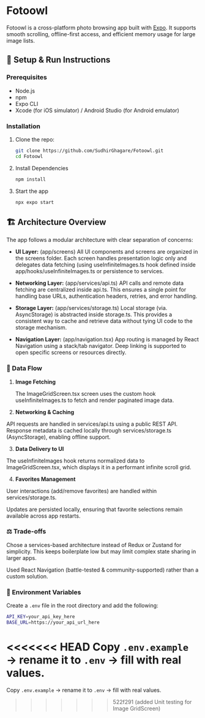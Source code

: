# Fotoowl 

Fotoowl is a cross-platform photo browsing app built with [Expo](https://expo.dev). It supports smooth scrolling, offline-first access, and efficient memory usage for large image lists.

## 🚀 Setup & Run Instructions

### Prerequisites
- Node.js 
- npm 
- Expo CLI
- Xcode (for iOS simulator) / Android Studio (for Android emulator)

### Installation
1. Clone the repo:
   ```bash
   git clone https://github.com/SudhirGhagare/Fotoowl.git
   cd Fotoowl
2. Install Dependencies 

   ```bash
   npm install 
3. Start the app 

    ```bash 
    npx expo start

## 🏗 Architecture Overview

The app follows a modular architecture with clear separation of concerns:

- **UI Layer:** (app/screens)
All UI components and screens are organized in the screens folder. Each screen handles presentation logic only and delegates data fetching (using useInfiniteImages.ts hook defined inside app/hooks/useInfiniteImages.ts or persistence to services.

- **Networking Layer:** (app/services/api.ts)
API calls and remote data fetching are centralized inside api.ts. This ensures a single point for handling base URLs, authentication headers, retries, and error handling.

- **Storage Layer:** (app/services/storage.ts)
Local storage (via. AsyncStorage) is abstracted inside storage.ts. This provides a consistent way to cache and retrieve data without tying UI code to the storage mechanism.

- **Navigation Layer:** (app/navigation.tsx)
App routing is managed by React Navigation using a stack/tab navigator. Deep linking is supported to open specific screens or resources directly.

### 🔄 Data Flow

1. **Image Fetching**

   The ImageGridScreen.tsx screen uses the custom hook useInfiniteImages.ts to fetch and render paginated image data.

2. **Networking & Caching**

  API requests are handled in services/api.ts using a public REST API.
Response metadata is cached locally through services/storage.ts (AsyncStorage), enabling offline support.

3. **Data Delivery to UI**

  The useInfiniteImages hook returns normalized data to ImageGridScreen.tsx, which displays it in a performant infinite scroll grid.

4. **Favorites Management**

User interactions (add/remove favorites) are handled within services/storage.ts.

Updates are persisted locally, ensuring that favorite selections remain available across app restarts. 

### ⚖️ Trade-offs

Chose a services-based architecture instead of Redux or Zustand for simplicity. This keeps boilerplate low but may limit complex state sharing in larger apps.

Used React Navigation (battle-tested & community-supported) rather than a custom solution.

### 🔑 Environment Variables
Create a `.env` file in the root directory and add the following:

```bash 
API_KEY=your_api_key_here
BASE_URL=https://your_api_url_here
```
<<<<<<< HEAD
Copy `.env.example` → rename it to `.env` → fill with real values.
=======

Copy `.env.example` → rename it to `.env` → fill with real values.
>>>>>>> 522f291 (added Unit testing for Image GridScreen)
